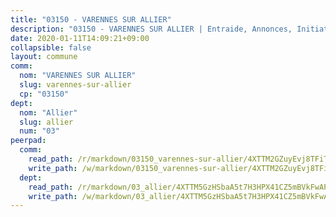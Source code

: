 ```yaml
---
title: "03150 - VARENNES SUR ALLIER"
description: "03150 - VARENNES SUR ALLIER | Entraide, Annonces, Initiatives"
date: 2020-01-11T14:09:21+09:00
collapsible: false
layout: commune
comm:
  nom: "VARENNES SUR ALLIER"
  slug: varennes-sur-allier
  cp: "03150"
dept:
  nom: "Allier"
  slug: allier
  num: "03"
peerpad:
  comm:
    read_path: /r/markdown/03150_varennes-sur-allier/4XTTM2GZuyEvj8TFiTdbVe5EZcuSvN3hKdhwuJtAVLAbh5cLw
    write_path: /w/markdown/03150_varennes-sur-allier/4XTTM2GZuyEvj8TFiTdbVe5EZcuSvN3hKdhwuJtAVLAbh5cLw-K3TgUKatdd3Jt7MrGhkWwNGVDgyqcN5GjAkm3attLc94zgnCde7GWtEJ7Js5SCS3guE8qk61JVHcoTyQz7NGwvSsZhj3oHBGUNcG8zMMBAKDZH4oaBwXSetHLpLdPwzWok9Wgd4j
  dept:
    read_path: /r/markdown/03_allier/4XTTM5GzHSbaA5t7H3HPX41CZ5mBVkFwAP4hDd5RoBY2JsEAy
    write_path: /w/markdown/03_allier/4XTTM5GzHSbaA5t7H3HPX41CZ5mBVkFwAP4hDd5RoBY2JsEAy-K3TgTfK63S9nh1XDKRdQM5CC7MJ5PWSrKVUCPKbSrFQ3cakeCH8tQGdUR9DTAz4uGC38FSNg947MKdwTpPPt11GSCbnkNPZdBTNtwdL7kw34FMS1ADZJRkGgd1Xx6qPUaEUtuBP3
---
```


